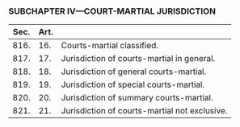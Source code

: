 ### SUBCHAPTER IV—COURT-MARTIAL JURISDICTION ###

|Sec.|Art.|                                             |
|----|----|---------------------------------------------|
|816.|16. |         Courts-martial classified.          |
|817.|17. | Jurisdiction of courts-martial in general.  |
|818.|18. |   Jurisdiction of general courts-martial.   |
|819.|19. |   Jurisdiction of special courts-martial.   |
|820.|20. |   Jurisdiction of summary courts-martial.   |
|821.|21. |Jurisdiction of courts-martial not exclusive.|